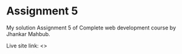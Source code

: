 # Assignment 5
My solution Assignment 5 of Complete web development course by Jhankar Mahbub.

Live site link: <>
